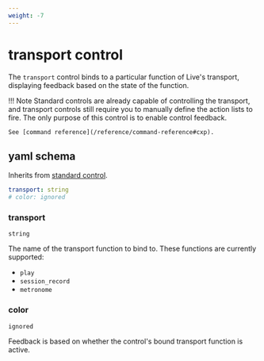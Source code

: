 ```yaml
---
weight: -7
---
```


# transport control

The `transport` control binds to a particular function of Live's transport, displaying feedback based on the state of the function.

!!! Note
    Standard controls are already capable of controlling the transport, and transport controls still require you to manually define the action lists to fire. The only purpose of this control is to enable control feedback.

    See [command reference](/reference/command-reference#cxp).

## yaml schema

Inherits from [standard control](/reference/control-reference/z-control/#yaml-schema).

```yaml
transport: string
# color: ignored
```

### transport
`string`

The name of the transport function to bind to. These functions are currently supported:

- `play`
- `session_record`
- `metronome`

### color
`ignored`

Feedback is based on whether the control's bound transport function is active.
